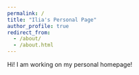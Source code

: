 ```yaml
---
permalink: /
title: "Ilia's Personal Page"
author_profile: true
redirect_from: 
  - /about/
  - /about.html
---
```


Hi! I am working on my personal homepage!